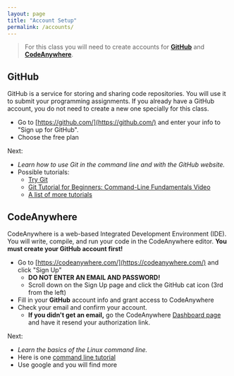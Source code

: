 ```yaml
---
layout: page
title: "Account Setup"
permalink: /accounts/
---
```


> For this class you will need to create accounts for **[GitHub](https://github.com/)** and **[CodeAnywhere](https://codeanywhere.com/)**.  

## GitHub
GitHub is a service for storing and sharing code repositories. You will use it to  submit your programming assignments. If you already have a GitHub account, you do not need to create a new one specially for this class.

 - Go to [https://github.com/](https://github.com/) and enter your info to "Sign up for GitHub".
 - Choose the free plan

Next:
 - *Learn how to use Git in the command line and with the GitHub website.*
 - Possible tutorials:
    - [Try Git](http://try.github.io/)
    - [Git Tutorial for Beginners: Command-Line Fundamentals Video](https://www.youtube.com/watch?v=HVsySz-h9r4)
    - [A list of more tutorials](https://gist.github.com/jaseemabid/1321592)


## CodeAnywhere
CodeAnywhere is a web-based Integrated Development Environment (IDE). You will write, compile, and run your code in the CodeAnywhere editor. **You must create your GitHub account first!**

 - Go to [https://codeanywhere.com/](https://codeanywhere.com/) and click "Sign Up"
   - **DO NOT ENTER AN EMAIL AND PASSWORD!**
   - Scroll down on the Sign Up page and click the GitHub cat icon (3rd from the left)
 - Fill in your **GitHub** account info and grant access to CodeAnywhere
 - Check your email and confirm your account.
   - **If you didn't get an email,** go the CodeAnywhere [Dashboard page](https://codeanywhere.com/dashboard) and have it resend your authorization link.

Next:
 - *Learn the basics of the Linux command line.*
 - Here is one [command line tutorial](https://ryanstutorials.net/linuxtutorial/)
 - Use google and you will find more
